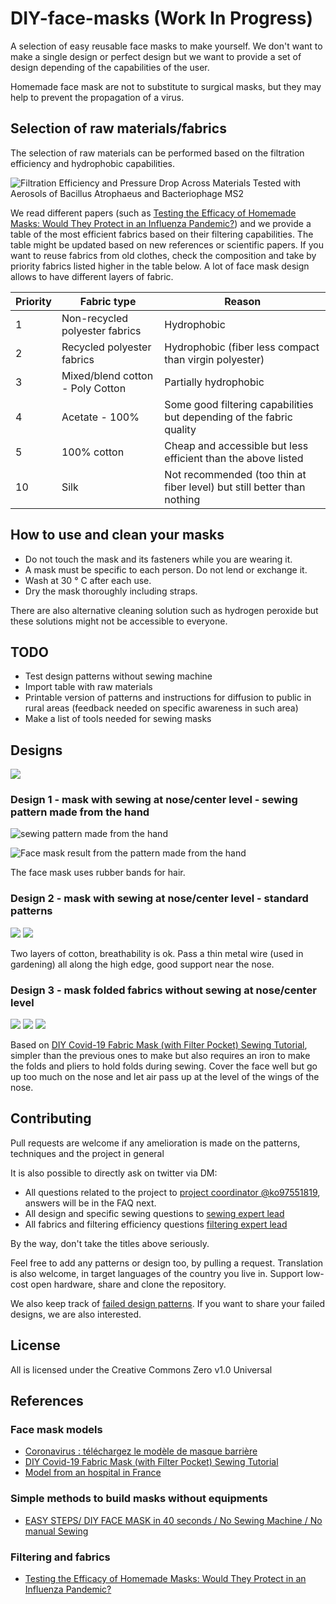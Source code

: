 # DIY-face-masks (Work In Progress)

A selection of easy reusable face masks to make yourself. We don't want to make a single design or perfect design but we
want to provide a set of design depending of the capabilities of the user.

Homemade face mask are not to substitute to surgical masks, but they may help to prevent the propagation of a virus.

## Selection of raw materials/fabrics

The selection of raw materials can be performed based on the filtration efficiency and hydrophobic capabilities.

![Filtration Efficiency and Pressure Drop Across Materials Tested with Aerosols of Bacillus Atrophaeus and Bacteriophage MS2](https://raw.githubusercontent.com/adulau/DIY-face-masks/master/images/filtration-efficiency.png)

We read different papers (such as [Testing the Efficacy of Homemade Masks: Would They Protect in an Influenza Pandemic?](https://www.researchgate.net/figure/Filtration-Efficiency-and-Pressure-Drop-Across-Materials-Tested-with-Aerosols-of-Bacillus_tbl1_258525804)) and we provide a table of the most efficient fabrics based on their filtering capabilities. The table might be updated based on
new references or scientific papers. If you want to reuse fabrics from old clothes, check the composition and take by priority fabrics listed higher in the table below. A lot of face mask
design allows to have different layers of fabric.

| Priority | Fabric type | Reason   |
| -------- | -------- | -------- |
| 1 | Non-recycled polyester fabrics    | Hydrophobic     |
| 2 | Recycled polyester fabrics | Hydrophobic (fiber less compact than virgin polyester) |
| 3 | Mixed/blend cotton - Poly Cotton | Partially hydrophobic |
| 4 | Acetate - 100% | Some good filtering capabilities but depending of the fabric quality |
| 5 | 100% cotton | Cheap and accessible but less efficient than the above listed |
| 10 | Silk | Not recommended (too thin at fiber level) but still better than nothing |

## How to use and clean your masks

- Do not touch the mask and its fasteners while you are wearing it.
- A mask must be specific to each person. Do not lend or exchange it.
- Wash at 30 ° C after each use.
- Dry the mask thoroughly including straps.

There are also alternative cleaning solution such as hydrogen peroxide but these solutions might not be accessible to everyone.

## TODO

- Test design patterns without sewing machine
- Import table with raw materials
- Printable version of patterns and instructions for diffusion to public in rural areas (feedback needed on specific awareness in such area)
- Make a list of tools needed for sewing masks

## Designs

![](https://github.com/C00kie-/DIY-face-masks/raw/master/images/masques_finis.jpeg)

### Design 1 - mask with sewing at nose/center level - sewing pattern made from the hand

![sewing pattern made from the hand](https://raw.githubusercontent.com/C00kie-/DIY-face-masks/master/images/coco_patron_hand.jpg)

![Face mask result from the pattern made from the hand](https://raw.githubusercontent.com/C00kie-/DIY-face-masks/master/images/prototypes/prototype_coco1.jpeg)

The face mask uses rubber bands for hair.

### Design 2 - mask with sewing at nose/center level - standard patterns

![](https://raw.githubusercontent.com/C00kie-/DIY-face-masks/master/images/prototypes/prototype_pauline2-1.jpeg)
![](https://raw.githubusercontent.com/C00kie-/DIY-face-masks/master/images/prototypes/prototype_pauline2-2.jpeg)

Two layers of cotton, breathability is ok. Pass a thin metal wire (used in gardening) all along the high edge, good support near the nose.

### Design 3 - mask folded fabrics without sewing at nose/center level

![](https://raw.githubusercontent.com/C00kie-/DIY-face-masks/master/images/prototypes/prototype_pauline3-1.jpeg)
![](https://raw.githubusercontent.com/C00kie-/DIY-face-masks/master/images/prototypes/prototype_pauline3-2.jpeg)
![](https://raw.githubusercontent.com/C00kie-/DIY-face-masks/master/images/prototypes/prototype_pauline3-3.jpeg)

Based on [DIY Covid-19 Fabric Mask (with Filter Pocket) Sewing Tutorial](https://www.youtube.com/watch?v=S9RWII2-5_4), simpler than the previous ones to make but also requires an iron to make the folds and pliers to hold folds during sewing. Cover the face well but go up too much on the nose and let air pass up at the level of the wings of the nose.

## Contributing

Pull requests are welcome if any amelioration is made on the patterns, techniques and the project in general

It is also possible to directly ask on twitter via DM:

- All questions related to the project to [project coordinator @ko97551819](https://twitter.com/ko97551819), answers will be in the FAQ next.
- All design and specific sewing questions to [sewing expert lead](https://twitter.com/c0n1c)
- All fabrics and filtering efficiency questions [filtering expert lead](https://twitter.com/adulau)

By the way, don't take the titles above seriously.

Feel free to add any patterns or design too, by pulling a request.
Translation is also welcome, in target languages of the country you live in.
Support low-cost open hardware, share and clone the repository.

We also keep track of [failed design patterns](FAILED.md). If you want to share your failed designs, we are also interested.

## License

All is licensed under the Creative Commons Zero v1.0 Universal

## References

### Face mask models

- [Coronavirus : téléchargez le modèle de masque barrière](https://www.afnor.org/actualites/coronavirus-telechargez-le-modele-de-masque-barriere/)
- [DIY Covid-19 Fabric Mask (with Filter Pocket) Sewing Tutorial](https://www.youtube.com/watch?v=S9RWII2-5_4)
- [Model from an hospital in France](https://www.hospitalia.fr/attachment/1878139/)

### Simple methods to build masks without equipments

- [EASY STEPS/ DIY FACE MASK in 40 seconds / No Sewing Machine / No manual Sewing](https://www.youtube.com/watch?v=CbRsb0T7Oz8)

### Filtering and fabrics

- [Testing the Efficacy of Homemade Masks: Would They Protect in an Influenza Pandemic?](https://www.researchgate.net/publication/258525804_Testing_the_Efficacy_of_Homemade_Masks_Would_They_Protect_in_an_Influenza_Pandemic)
